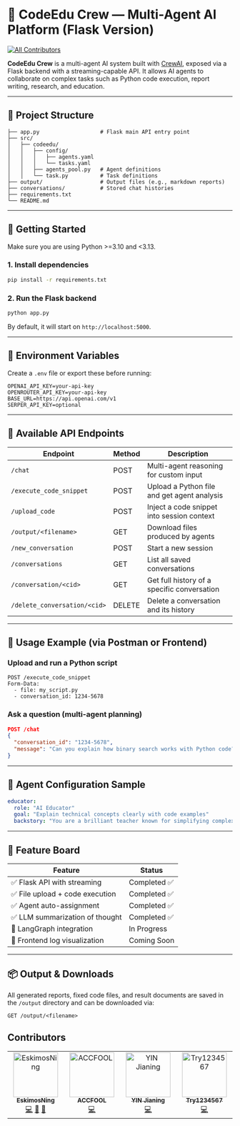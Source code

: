 # 🤖 CodeEdu Crew — Multi-Agent AI Platform (Flask Version)
<!-- ALL-CONTRIBUTORS-BADGE:START - Do not remove or modify this section -->
[![All Contributors](https://img.shields.io/badge/all_contributors-4-orange.svg?style=flat-square)](#contributors-)
<!-- ALL-CONTRIBUTORS-BADGE:END -->

**CodeEdu Crew** is a multi-agent AI system built with [CrewAI](https://github.com/joaomdmoura/crewai), exposed via a Flask backend with a streaming-capable API. It allows AI agents to collaborate on complex tasks such as Python code execution, report writing, research, and education.

---

## 📁 Project Structure

```
├── app.py                   # Flask main API entry point
├── src/
│   ├── codeedu/
│   │   ├── config/
│   │   │   ├── agents.yaml
│   │   │   └── tasks.yaml
│   │   ├── agents_pool.py   # Agent definitions
│   │   └── task.py          # Task definitions
├── output/                  # Output files (e.g., markdown reports)
├── conversations/           # Stored chat histories
├── requirements.txt
└── README.md
```

---

## 🚀 Getting Started

Make sure you are using Python >=3.10 and <3.13.

### 1. Install dependencies

```bash
pip install -r requirements.txt
```

### 2. Run the Flask backend

```bash
python app.py
```

By default, it will start on `http://localhost:5000`.

---

## 🔐 Environment Variables

Create a `.env` file or export these before running:

```env
OPENAI_API_KEY=your-api-key
OPENROUTER_API_KEY=your-api-key
BASE_URL=https://api.openai.com/v1
SERPER_API_KEY=optional
```

---

## 🔧 Available API Endpoints

| Endpoint                     | Method | Description                                  |
|-----------------------------|--------|----------------------------------------------|
| `/chat`                     | POST   | Multi-agent reasoning for custom input       |
| `/execute_code_snippet`     | POST   | Upload a Python file and get agent analysis  |
| `/upload_code`              | POST   | Inject a code snippet into session context   |
| `/output/<filename>`        | GET    | Download files produced by agents            |
| `/new_conversation`         | POST   | Start a new session                          |
| `/conversations`            | GET    | List all saved conversations                 |
| `/conversation/<cid>`       | GET    | Get full history of a specific conversation  |
| `/delete_conversation/<cid>`| DELETE | Delete a conversation and its history        |

---

## 🧪 Usage Example (via Postman or Frontend)

### Upload and run a Python script
```
POST /execute_code_snippet
Form-Data:
  - file: my_script.py
  - conversation_id: 1234-5678
```

### Ask a question (multi-agent planning)
```json
POST /chat
{
  "conversation_id": "1234-5678",
  "message": "Can you explain how binary search works with Python code?"
}
```

---

## 🧠 Agent Configuration Sample

```yaml
educator:
  role: "AI Educator"
  goal: "Explain technical concepts clearly with code examples"
  backstory: "You are a brilliant teacher known for simplifying complex ideas."
```

---



## 📌 Feature Board

| Feature                           | Status     |
|----------------------------------|------------|
| ✅ Flask API with streaming      | Completed ✅ |
| ✅ File upload + code execution  | Completed ✅ |
| ✅ Agent auto-assignment         | Completed ✅ |
| ✅ LLM summarization of thought  | Completed ✅ |
| 🔄 LangGraph integration         | In Progress |
| 🔲 Frontend log visualization    | Coming Soon |

---

## 📦 Output & Downloads

All generated reports, fixed code files, and result documents are saved in the `/output` directory and can be downloaded via:

```
GET /output/<filename>
```

## Contributors

<!-- ALL-CONTRIBUTORS-LIST:START - Do not remove or modify this section -->
<!-- prettier-ignore-start -->
<!-- markdownlint-disable -->
<table>
  <tbody>
    <tr>
      <td align="center" valign="top" width="14.28%"><a href="https://github.com/EskimosNing"><img src="https://avatars.githubusercontent.com/u/52128671?v=4?s=100" width="100px;" alt="EskimosNing"/><br /><sub><b>EskimosNing</b></sub></a><br /><a href="https://github.com/EskimosNing/codeedu/commits?author=EskimosNing" title="Code">💻</a> <a href="#design-EskimosNing" title="Design">🎨</a> <a href="#projectManagement-EskimosNing" title="Project Management">📆</a></td>
      <td align="center" valign="top" width="14.28%"><a href="https://github.com/ACCFOOL"><img src="https://avatars.githubusercontent.com/u/115349095?v=4?s=100" width="100px;" alt="ACCFOOL"/><br /><sub><b>ACCFOOL</b></sub></a><br /><a href="https://github.com/EskimosNing/codeedu/commits?author=ACCFOOL" title="Code">💻</a></td>
      <td align="center" valign="top" width="14.28%"><a href="https://github.com/yinlaetitia"><img src="https://avatars.githubusercontent.com/u/72556180?v=4?s=100" width="100px;" alt="YIN Jianing"/><br /><sub><b>YIN Jianing</b></sub></a><br /><a href="https://github.com/EskimosNing/codeedu/commits?author=yinlaetitia" title="Code">💻</a></td>
      <td align="center" valign="top" width="14.28%"><a href="https://github.com/Try1234567"><img src="https://avatars.githubusercontent.com/u/105978749?v=4?s=100" width="100px;" alt="Try1234567"/><br /><sub><b>Try1234567</b></sub></a><br /><a href="https://github.com/EskimosNing/codeedu/commits?author=Try1234567" title="Code">💻</a></td>
    </tr>
  </tbody>
</table>

<!-- markdownlint-restore -->
<!-- prettier-ignore-end -->

<!-- ALL-CONTRIBUTORS-LIST:END -->
<!-- prettier-ignore-start -->
<!-- markdownlint-disable -->

<!-- markdownlint-restore -->
<!-- prettier-ignore-end -->

<!-- ALL-CONTRIBUTORS-LIST:END -->